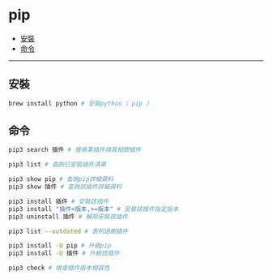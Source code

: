 # pip

<!-- vim-markdown-toc GFM -->

* [安裝](#安裝)
* [命令](#命令)

<!-- vim-markdown-toc -->

---

## 安裝

```zsh
brew install python # 安裝python（ pip ）
```

## 命令

```zsh
pip3 search 插件 # 搜尋某插件與其相關插件

pip3 list # 查詢已安裝插件清單

pip3 show pip # 查詢pip詳細資料
pip3 show 插件 # 查詢該插件詳細資料

pip3 install 插件 # 安裝該插件
pip3 install "插件<版本,>=版本" # 安裝該插件指定版本
pip3 uninstall 插件 # 解除安裝該插件

pip3 list --outdated # 表列過期插件

pip3 install -U pip # 升級pip
pip3 install -U 插件 # 升級該插件

pip3 check # 檢查插件版本相容性
```
